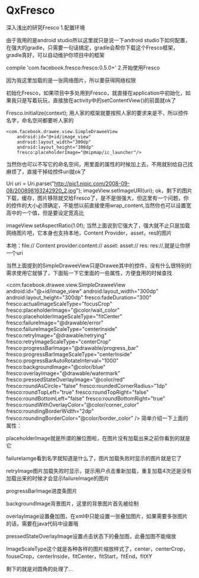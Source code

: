 # QxFresco
深入浅出的研究Fresco
1.配置环境

由于我用的是android studio所以这里就只是说一下android studio下如何配置，在强大的gradle，只需要一句话搞定，gradle会帮你下载这个Fresco框架，gradle真好，可以自动维护你项目中的框架

compile 'com.facebook.fresco:fresco:0.5.0+'
2.开始使用Fresco

因为我这里加载的是一张网络图片，所以要获得网络权限

<uses-permission android:name="android.permission.INTERNET"/>
初始化Fresco，如果项目中多处用到Fresco，就直接在application中初始化，如果我只是写着玩玩，直接放在activity中的setContentView()的前面就ok了

Fresco.initialize(context);
用人家的框架就要按照人家的要求来是不，所以控件名字，命名空间都要听人家的

<LinearLayout xmlns:android="http://schemas.android.com/apk/res/android"
    xmlns:fresco="http://schemas.android.com/apk/res-auto"
    android:layout_width="match_parent"
    android:layout_height="match_parent">

    <com.facebook.drawee.view.SimpleDraweeView
        android:id="@+id/image_view"
        android:layout_width="300dp"
        android:layout_height="300dp"
        fresco:placeholderImage="@mipmap/ic_launcher"/>

</LinearLayout>
当然你也可以不写它的命名空间，用里面的属性的时候加上去，不用就别给自己找麻烦了，直接干掉给控件uri就ok了

Uri uri = Uri.parse("http://pic1.nipic.com/2008-09-08/200898163242920_2.jpg");
        imageView.setImageURI(uri);
ok，剩下的图片下载，缓存，图片移除就交给Fresco了，是不是很强大，但这里有一个问题，你的控件的大小必须确定，不能想以前直接使用wrap_content,当然你也可以设置宽高中的一个值，但是要设定宽高比

imageView.setAspectRatio(1.0f);
当然上面说到它强大了，强大就不止只是加载网络图片吧，它本身也支持本地，Content Provider，asset，res的图片

本地：file:// Content provider:content://  asset:  asset://  res: res://,就是让你拼一个uri

当然上面提到的SimpleDraweeView只是Drawee其中的控件，没有什么很特别的需求使用它就够了，下面贴一下它里面的一些属性，方便食用的时候查找

<com.facebook.drawee.view.SimpleDraweeView
    android:id="@+id/image_view"
    android:layout_width="300dp"
    android:layout_height="300dp"
    fresco:fadeDuration="300"
    fresco:actualImageScaleType="focusCrop"
    fresco:placeholderImage="@color/wait_color"
    fresco:placeholderImageScaleType="fitCenter"
    fresco:failureImage="@drawable/error"
    fresco:failureImageScaleType="centerInside"
    fresco:retryImage="@drawable/retrying"
    fresco:retryImageScaleType="centerCrop"
    fresco:progressBarImage="@drawable/progress_bar"
    fresco:progressBarImageScaleType="centerInside"
    fresco:progressBarAutoRotateInterval="1000"
    fresco:backgroundImage="@color/blue"
    fresco:overlayImage="@drawable/watermark"
    fresco:pressedStateOverlayImage="@color/red"
    fresco:roundAsCircle="false"
    fresco:roundedCornerRadius="1dp"
    fresco:roundTopLeft="true"
    fresco:roundTopRight="false"
    fresco:roundBottomLeft="false"
    fresco:roundBottomRight="true"
    fresco:roundWithOverlayColor="@color/corner_color"
    fresco:roundingBorderWidth="2dp"
    fresco:roundingBorderColor="@color/border_color"
  />
简单介绍一下上面的属性：

placeholderImage就是所谓的展位图啦，在图片没有加载出来之前你看到的就是它

failureIamge看到名字就知道是什么了，图片加载失败时显示的图片就是它了

retryImage图片加载失败时显示，提示用户点击重新加载，重复加载4次还是没有加载出来的时候才会显示failureImage的图片

progressBarImage进度条图片

backgroundImage背景图片，这里的背景图片首先被绘制

overlayImage设置叠加图，在xml中只能设置一张叠加图片，如果需要多张图片的话，需要在java代码中设置哦

pressedStateOverlayImage设置点击状态下的叠加图，此叠加图不能缩放

ImageScaleType这个就是各种各样的图片缩放样式了，center，centerCrop，fouseCrop，centerInside，fitCenter，fitStart，fitEnd，fitXY

剩下的就是对圆角的处理了…
